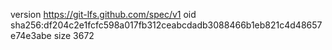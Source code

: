 version https://git-lfs.github.com/spec/v1
oid sha256:df204c2e1fcfc598a017fb312ceabcdadb3088466b1eb821c4d48657e74e3abe
size 3672
